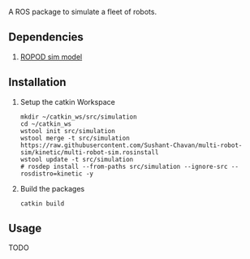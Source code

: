 A ROS package to simulate a fleet of robots.

## Dependencies
1. [ROPOD sim model](https://github.com/DharminB/ropod_sim#ropod_sim)

## Installation

1. Setup the catkin Workspace
    ```
    mkdir ~/catkin_ws/src/simulation
    cd ~/catkin_ws
    wstool init src/simulation
    wstool merge -t src/simulation https://raw.githubusercontent.com/Sushant-Chavan/multi-robot-sim/kinetic/multi-robot-sim.rosinstall
    wstool update -t src/simulation
    # rosdep install --from-paths src/simulation --ignore-src --rosdistro=kinetic -y
    ```
2. Build the packages
    ```
    catkin build
    ```

## Usage

TODO
